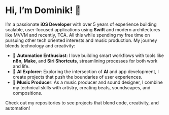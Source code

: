 # Hi, I’m Dominik! 👋  

I’m a passionate **iOS Developer** with over 5 years of experience building scalable, user-focused applications using **Swift** and modern architectures like MVVM and recently, TCA. All this while spending my free time on pursuing other tech oriented interests and music production. My journey blends technology and creativity:  

- 🚀 **Automation Enthusiast**: I love building smart workflows with tools like **n8n**, **Make**, and **Siri Shortcuts**, streamlining processes for both work and life.  
- 🤖 **AI Explorer**: Exploring the intersection of **AI** and app development, I create projects that push the boundaries of user experiences.  
- 🎵 **Music Producer**: As a music producer and sound designer, I combine my technical skills with artistry, creating beats, soundscapes, and compositions.  

Check out my repositories to see projects that blend code, creativity, and automation!
